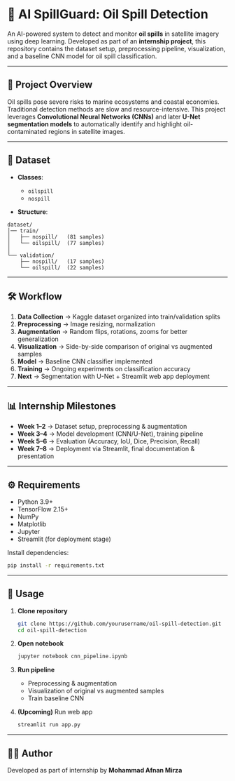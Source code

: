 # 🌊 AI SpillGuard: Oil Spill Detection

An AI-powered system to detect and monitor **oil spills** in satellite imagery using deep learning.
Developed as part of an **internship project**, this repository contains the dataset setup, preprocessing pipeline, visualization, and a baseline CNN model for oil spill classification.

---

## 📌 Project Overview

Oil spills pose severe risks to marine ecosystems and coastal economies. Traditional detection methods are slow and resource-intensive.
This project leverages **Convolutional Neural Networks (CNNs)** and later **U-Net segmentation models** to automatically identify and highlight oil-contaminated regions in satellite images.

---

## 📂 Dataset

* **Classes**:

  * `oilspill`
  * `nospill`
* **Structure**:

```
dataset/
│── train/
│   ├── nospill/   (81 samples)
│   └── oilspill/  (77 samples)
│
└── validation/
    ├── nospill/   (17 samples)
    └── oilspill/  (22 samples)
```

---

## 🛠️ Workflow

1. **Data Collection** → Kaggle dataset organized into train/validation splits
2. **Preprocessing** → Image resizing, normalization
3. **Augmentation** → Random flips, rotations, zooms for better generalization
4. **Visualization** → Side-by-side comparison of original vs augmented samples
5. **Model** → Baseline CNN classifier implemented
6. **Training** → Ongoing experiments on classification accuracy
7. **Next** → Segmentation with U-Net + Streamlit web app deployment

---

## 📊 Internship Milestones

* **Week 1–2** → Dataset setup, preprocessing & augmentation
* **Week 3–4** → Model development (CNN/U-Net), training pipeline
* **Week 5–6** → Evaluation (Accuracy, IoU, Dice, Precision, Recall)
* **Week 7–8** → Deployment via Streamlit, final documentation & presentation

---

## ⚙️ Requirements

* Python 3.9+
* TensorFlow 2.15+
* NumPy
* Matplotlib
* Jupyter
* Streamlit (for deployment stage)

Install dependencies:

```bash
pip install -r requirements.txt
```

---

## 🚀 Usage

1. **Clone repository**

   ```bash
   git clone https://github.com/yourusername/oil-spill-detection.git
   cd oil-spill-detection
   ```

2. **Open notebook**

   ```bash
   jupyter notebook cnn_pipeline.ipynb
   ```

3. **Run pipeline**

   * Preprocessing & augmentation
   * Visualization of original vs augmented samples
   * Train baseline CNN

4. **(Upcoming)** Run web app

   ```bash
   streamlit run app.py
   ```

---

## 👨‍💻 Author

Developed as part of internship by **Mohammad Afnan Mirza**


